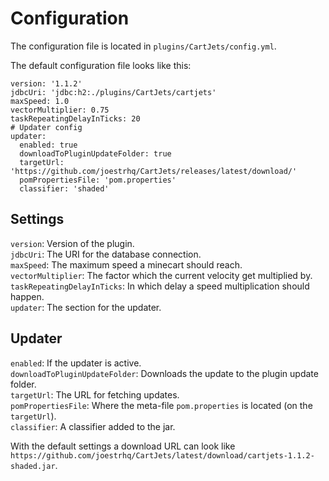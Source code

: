 # Configuration
The configuration file is located in `plugins/CartJets/config.yml`.  
  
The default configuration file looks like this:  
  
```
version: '1.1.2'
jdbcUri: 'jdbc:h2:./plugins/CartJets/cartjets'
maxSpeed: 1.0
vectorMultiplier: 0.75
taskRepeatingDelayInTicks: 20
# Updater config
updater:
  enabled: true
  downloadToPluginUpdateFolder: true
  targetUrl: 'https://github.com/joestrhq/CartJets/releases/latest/download/'
  pomPropertiesFile: 'pom.properties'
  classifier: 'shaded'
```
  
## Settings
`version`: Version of the plugin.  
`jdbcUri`: The URI for the database connection.  
`maxSpeed`: The maximum speed a minecart should reach.  
`vectorMultiplier`: The factor which the current velocity get multiplied by.  
`taskRepeatingDelayInTicks`: In which delay a speed multiplication should happen.  
`updater`: The section for the updater.  
  
## Updater
`enabled`: If the updater is active.  
`downloadToPluginUpdateFolder`: Downloads the update to the plugin update folder.  
`targetUrl`: The URL for fetching updates.  
`pomPropertiesFile`: Where the meta-file `pom.properties` is located (on the `targetUrl`).  
`classifier`: A classifier added to the jar.  
  
With the default settings a download URL can look like `https://github.com/joestrhq/CartJets/latest/download/cartjets-1.1.2-shaded.jar`.